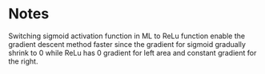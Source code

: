 # Notes

Switching sigmoid activation function in ML to ReLu function enable the gradient descent method faster since the gradient for sigmoid gradually shrink to 0 while ReLu has 0 gradient for left area and constant gradient for the right.
